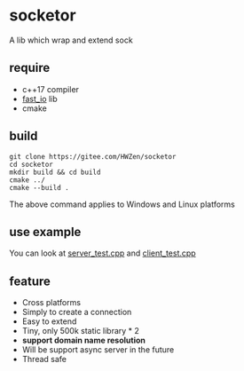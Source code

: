 # socketor

A lib which wrap and extend sock

## require
* c++17 compiler
* [fast_io](https://gitee.com/qabeowjbtkwb/fast_io.git) lib
* cmake

## build
```shell
git clone https://gitee.com/HWZen/socketor
cd socketor
mkdir build && cd build
cmake ../
cmake --build .
```
The above command applies to Windows and Linux platforms

## use example

You can look at [server_test.cpp](Example/test/server_test.cpp) and [client_test.cpp](Example/test/client_test.cpp)

## feature
* Cross platforms
* Simply to create a connection
* Easy to extend
* Tiny, only 500k static library * 2
* **support domain name resolution**
* Will be support async server in the future
* Thread safe

